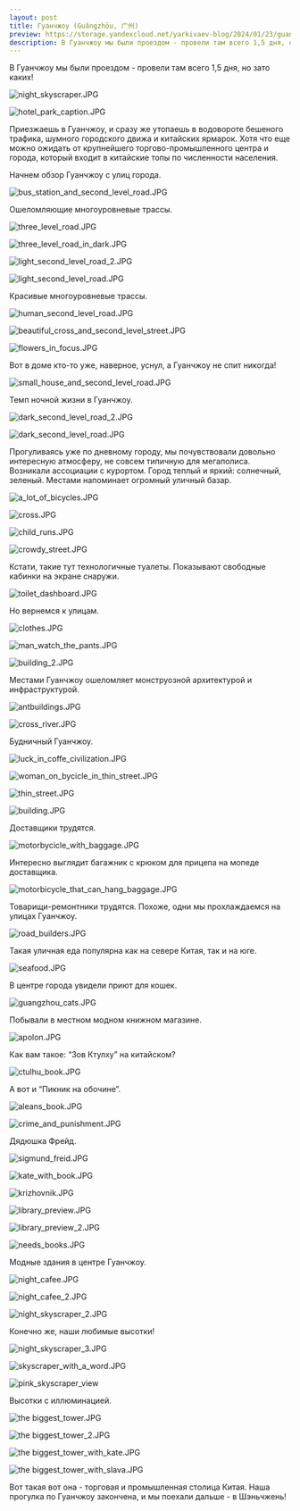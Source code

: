 ```yaml
---
layout: post
title: Гуанчжоу (Guǎngzhōu, 广州)  
preview: https://storage.yandexcloud.net/yarkivaev-blog/2024/01/23/guangzhou/night_skyscraper.jpg
description: В Гуанчжоу мы были проездом - провели там всего 1,5 дня, но зато каких!
---
```


В Гуанчжоу мы были проездом - провели там всего 1,5 дня, но зато каких!

![night_skyscraper.JPG][night_skyscraper]

![hotel_park_caption.JPG][hotel_park_caption]

Приезжаешь в Гуанчжоу, и сразу же утопаешь в водовороте бешеного трафика, шумного городского движа и китайских ярмарок. Хотя что еще можно ожидать от крупнейшего торгово-промышленного центра и города, который входит в китайские топы по численности населения.

Начнем обзор Гуанчжоу с улиц города.

![bus_station_and_second_level_road.JPG][bus_station_and_second_level_road]

Ошеломляющие многоуровневые трассы.

![three_level_road.JPG][three_level_road]

![three_level_road_in_dark.JPG][three_level_road_in_dark]

![light_second_level_road_2.JPG][light_second_level_road_2]

![light_second_level_road.JPG][light_second_level_road]

Красивые многоуровневые трассы.

![human_second_level_road.JPG][human_second_level_road]

![beautiful_cross_and_second_level_street.JPG][beautiful_cross_and_second_level_street]

![flowers_in_focus.JPG][flowers_in_focus]

Вот в доме кто-то уже, наверное, уснул, а Гуанчжоу не спит никогда!

![small_house_and_second_level_road.JPG][small_house_and_second_level_road]

Темп ночной жизни в Гуанчжоу.

![dark_second_level_road_2.JPG][dark_second_level_road_2]

![dark_second_level_road.JPG][dark_second_level_road]

Прогуливаясь уже по дневному городу, мы почувствовали довольно интересную атмосферу, не совсем типичную для мегаполиса. Возникали ассоциации с курортом. Город теплый и яркий: солнечный, зеленый. Местами напоминает огромный уличный базар. 

![a_lot_of_bicycles.JPG][a_lot_of_bicycles]

![cross.JPG][cross]

![child_runs.JPG][child_runs]

![crowdy_street.JPG][crowdy_street]

Кстати, такие тут технологичные туалеты. Показывают свободные кабинки на экране снаружи.

![toilet_dashboard.JPG][toilet_dashboard]

Но вернемся к улицам.

![clothes.JPG][clothes]

![man_watch_the_pants.JPG][man_watch_the_pants]

![building_2.JPG][building_2]

Местами Гуанчжоу ошеломляет монструозной архитектурой и инфраструктурой.

![antbuildings.JPG][antbuildings]

![cross_river.JPG][cross_river]

Будничный Гуанчжоу.

![luck_in_coffe_civilization.JPG][luck_in_coffe_civilization]

![woman_on_bycicle_in_thin_street.JPG][woman_on_bycicle_in_thin_street]

![thin_street.JPG][thin_street]

![building.JPG][building]

Доставщики трудятся.

![motorbycicle_with_baggage.JPG][motorbycicle_with_baggage]

Интересно выглядит багажник с крюком для прицепа на мопеде доставщика.

![motorbicycle_that_can_hang_baggage.JPG][motorbicycle_that_can_hang_baggage]

Товарищи-ремонтники трудятся. Похоже, одни мы прохлаждаемся на улицах Гуанчжоу.

![road_builders.JPG][road_builders]

Такая уличная еда популярна как на севере Китая, так и на юге. 

![seafood.JPG][seafood]

В центре города увидели приют для кошек.

![guangzhou_cats.JPG][guangzhou_cats]

Побывали в местном модном книжном магазине.

![apolon.JPG][apolon]

Как вам такое: “Зов Ктулху” на китайском?

![ctulhu_book.JPG][ctulhu_book]


А вот и “Пикник на обочине”.

![aleans_book.JPG][aleans_book]



![crime_and_punishment.JPG][crime_and_punishment]

Дядюшка Фрейд.

![sigmund_freid.JPG][sigmund_freid]

![kate_with_book.JPG][kate_with_book]

![krizhovnik.JPG][krizhovnik]

![library_preview.JPG][library_preview]

![library_preview_2.JPG][library_preview_2]

![needs_books.JPG][needs_books]

Модные здания в центре Гуанчжоу.

![night_cafee.JPG][night_cafee]

![night_cafee_2.JPG][night_cafee_2]

![night_skyscraper_2.JPG][night_skyscraper_2]

Конечно же, наши любимые высотки!

![night_skyscraper_3.JPG][night_skyscraper_3]

![skyscraper_with_a_word.JPG][skyscraper_with_a_word]

![pink_skyscraper_view][pink_skyscrapers_view]

Высотки с иллюминацией.

![the biggest_tower.JPG][the_biggest_tower]

![the biggest_tower_2.JPG][the_biggest_tower_2]

![the biggest_tower_with_kate.JPG][the_biggest_tower_with_kate]

![the biggest_tower_with_slava.JPG][the_biggest_tower_with_slava]

Вот такая вот она - торговая и промышленная столица Китая. Наша прогулка по Гуанчжоу закончена, и мы поехали дальше - в Шэньчжень!


[night_skyscraper]: https://storage.yandexcloud.net/yarkivaev-blog/2024/01/23/guangzhou/night_skyscraper.jpg
[hotel_park_caption]: https://storage.yandexcloud.net/yarkivaev-blog/2024/01/23/guangzhou/hotel_park_caption.jpg
[bus_station_and_second_level_road]: https://storage.yandexcloud.net/yarkivaev-blog/2024/01/23/guangzhou/bus_station_and_second_level_road.jpg
[three_level_road]: https://storage.yandexcloud.net/yarkivaev-blog/2024/01/23/guangzhou/three_level_road.jpg
[three_level_road_in_dark]: https://storage.yandexcloud.net/yarkivaev-blog/2024/01/23/guangzhou/three_level_road_in_dark.jpg
[light_second_level_road_2]: https://storage.yandexcloud.net/yarkivaev-blog/2024/01/23/guangzhou/light_second_level_road_2.jpg
[light_second_level_road]: https://storage.yandexcloud.net/yarkivaev-blog/2024/01/23/guangzhou/light_second_level_road.jpg
[human_second_level_road]: https://storage.yandexcloud.net/yarkivaev-blog/2024/01/23/guangzhou/human_second_level_road.jpg
[beautiful_cross_and_second_level_street]: https://storage.yandexcloud.net/yarkivaev-blog/2024/01/23/guangzhou/beautiful_cross_and_second_level_street.jpg
[flowers_in_focus]: https://storage.yandexcloud.net/yarkivaev-blog/2024/01/23/guangzhou/flowers_in_focus.jpg
[small_house_and_second_level_road]: https://storage.yandexcloud.net/yarkivaev-blog/2024/01/23/guangzhou/small_house_and_second_level_road.jpg
[dark_second_level_road_2]: https://storage.yandexcloud.net/yarkivaev-blog/2024/01/23/guangzhou/dark_second_level_road_2.jpg
[dark_second_level_road]: https://storage.yandexcloud.net/yarkivaev-blog/2024/01/23/guangzhou/dark_second_level_road.jpg
[a_lot_of_bicycles]: https://storage.yandexcloud.net/yarkivaev-blog/2024/01/23/guangzhou/a_lot_of_bicycles.jpg
[cross]: https://storage.yandexcloud.net/yarkivaev-blog/2024/01/23/guangzhou/cross.jpg
[child_runs]: https://storage.yandexcloud.net/yarkivaev-blog/2024/01/23/guangzhou/child_runs.jpg
[crowdy_street]: https://storage.yandexcloud.net/yarkivaev-blog/2024/01/23/guangzhou/crowdy_street.jpg
[toilet_dashboard]: https://storage.yandexcloud.net/yarkivaev-blog/2024/01/23/guangzhou/toilet_dashboard.jpg
[clothes]: https://storage.yandexcloud.net/yarkivaev-blog/2024/01/23/guangzhou/clothes.jpg
[man_watch_the_pants]: https://storage.yandexcloud.net/yarkivaev-blog/2024/01/23/guangzhou/man_watch_the_pants.jpg
[building_2]: https://storage.yandexcloud.net/yarkivaev-blog/2024/01/23/guangzhou/building_2.jpg
[antbuildings]: https://storage.yandexcloud.net/yarkivaev-blog/2024/01/23/guangzhou/antbuildings.jpg
[cross_river]: https://storage.yandexcloud.net/yarkivaev-blog/2024/01/23/guangzhou/cross_river.jpg
[luck_in_coffe_civilization]: https://storage.yandexcloud.net/yarkivaev-blog/2024/01/23/guangzhou/luck_in_coffe_civilization.jpg
[woman_on_bycicle_in_thin_street]: https://storage.yandexcloud.net/yarkivaev-blog/2024/01/23/guangzhou/woman_on_bycicle_in_thin_street.jpg
[thin_street]: https://storage.yandexcloud.net/yarkivaev-blog/2024/01/23/guangzhou/thin_street.jpg
[building]: https://storage.yandexcloud.net/yarkivaev-blog/2024/01/23/guangzhou/building.jpg
[motorbycicle_with_baggage]: https://storage.yandexcloud.net/yarkivaev-blog/2024/01/23/guangzhou/motorbycicle_with_baggage.jpg
[motorbicycle_that_can_hang_baggage]: https://storage.yandexcloud.net/yarkivaev-blog/2024/01/23/guangzhou/motorbicycle_that_can_hang_baggage.jpg
[road_builders]: https://storage.yandexcloud.net/yarkivaev-blog/2024/01/23/guangzhou/road_builders.jpg
[seafood]: https://storage.yandexcloud.net/yarkivaev-blog/2024/01/23/guangzhou/seafood.jpg
[guangzhou_cats]: https://storage.yandexcloud.net/yarkivaev-blog/2024/01/23/guangzhou/guangzhou_cats.jpg
[apolon]: https://storage.yandexcloud.net/yarkivaev-blog/2024/01/23/guangzhou/apolon.jpg
[ctulhu_book]: https://storage.yandexcloud.net/yarkivaev-blog/2024/01/23/guangzhou/ctulhu_book.jpg
[aleans_book]: https://storage.yandexcloud.net/yarkivaev-blog/2024/01/23/guangzhou/aleans_book.jpg
[crime_and_punishment]: https://storage.yandexcloud.net/yarkivaev-blog/2024/01/23/guangzhou/crime_and_punishment.jpg
[sigmund_freid]: https://storage.yandexcloud.net/yarkivaev-blog/2024/01/23/guangzhou/sigmund_freid.jpg
[kate_with_book]: https://storage.yandexcloud.net/yarkivaev-blog/2024/01/23/guangzhou/kate_with_book.jpg
[krizhovnik]: https://storage.yandexcloud.net/yarkivaev-blog/2024/01/23/guangzhou/krizhovnik.jpg
[library_preview]: https://storage.yandexcloud.net/yarkivaev-blog/2024/01/23/guangzhou/library_preview.jpg
[library_preview_2]: https://storage.yandexcloud.net/yarkivaev-blog/2024/01/23/guangzhou/library_preview_2.jpg
[needs_books]: https://storage.yandexcloud.net/yarkivaev-blog/2024/01/23/guangzhou/needs_books.jpg
[night_cafee]: https://storage.yandexcloud.net/yarkivaev-blog/2024/01/23/guangzhou/night_cafee.jpg
[night_cafee_2]: https://storage.yandexcloud.net/yarkivaev-blog/2024/01/23/guangzhou/night_cafee_2.jpg
[night_skyscraper_2]: https://storage.yandexcloud.net/yarkivaev-blog/2024/01/23/guangzhou/night_skyscraper_2.jpg
[night_skyscraper_3]: https://storage.yandexcloud.net/yarkivaev-blog/2024/01/23/guangzhou/night_skyscraper_3.jpg
[skyscraper_with_a_word]: https://storage.yandexcloud.net/yarkivaev-blog/2024/01/23/guangzhou/skyscraper_with_a_word.jpg
[pink_skyscrapers_view]: https://storage.yandexcloud.net/yarkivaev-blog/2024/01/23/guangzhou/pink_skyscrapers_view.JPG
[the_biggest_tower]: https://storage.yandexcloud.net/yarkivaev-blog/2024/01/23/guangzhou/the_biggest_tower.jpg
[the_biggest_tower_2]: https://storage.yandexcloud.net/yarkivaev-blog/2024/01/23/guangzhou/the_biggest_tower_2.jpg
[the_biggest_tower_with_kate]: https://storage.yandexcloud.net/yarkivaev-blog/2024/01/23/guangzhou/the_biggest_tower_with_kate.jpg
[the_biggest_tower_with_slava]: https://storage.yandexcloud.net/yarkivaev-blog/2024/01/23/guangzhou/the_biggest_tower_with_slava.jpg
